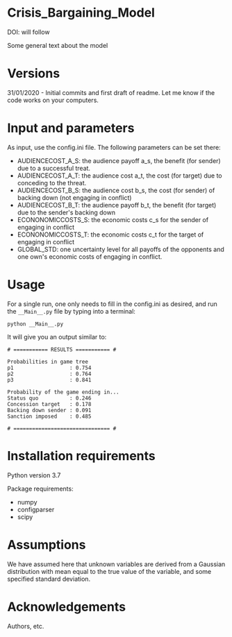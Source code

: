 # Crisis_Bargaining_Model
DOI: will follow

Some general text about the model

# Versions
31/01/2020 - Initial commits and first draft of readme. Let me know if the code works on your computers.

# Input and parameters
As input, use the config.ini file. The following parameters can be set there:
- AUDIENCECOST_A_S: the audience payoff a_s, the benefit (for sender) due to a successful treat.
- AUDIENCECOST_A_T: the audience cost a_t, the cost (for target) due to conceding to the threat.
- AUDIENCECOST_B_S: the audience cost b_s, the cost (for sender) of backing down (not engaging in conflict)
- AUDIENCECOST_B_T: the audience payoff b_t, the benefit (for target) due to the sender's backing down
- ECONONOMICCOSTS_S: the economic costs c_s for the sender of engaging in conflict
- ECONONOMICCOSTS_T: the economic costs c_t for the target of engaging in conflict
- GLOBAL_STD: one uncertainty level for all payoffs of the opponents and one own's economic costs of engaging in conflict.

# Usage
For a single run, one only needs to fill in the config.ini as desired, and run the ```__Main__.py``` file by typing into a terminal:
```
python __Main__.py
```
It will give you an output similar to:
```
# =========== RESULTS =========== #

Probabilities in game tree
p1                  : 0.754
p2                  : 0.764
p3                  : 0.841

Probability of the game ending in...
Status quo          : 0.246
Concession target   : 0.178
Backing down sender : 0.091
Sanction imposed    : 0.485

# =============================== #
```

# Installation requirements
Python version 3.7

Package requirements:
- numpy
- configparser
- scipy

# Assumptions
We have assumed here that unknown variables are derived from a Gaussian distribution with mean equal to the true value of the variable, and some specified standard deviation.

# Acknowledgements
Authors, etc.
